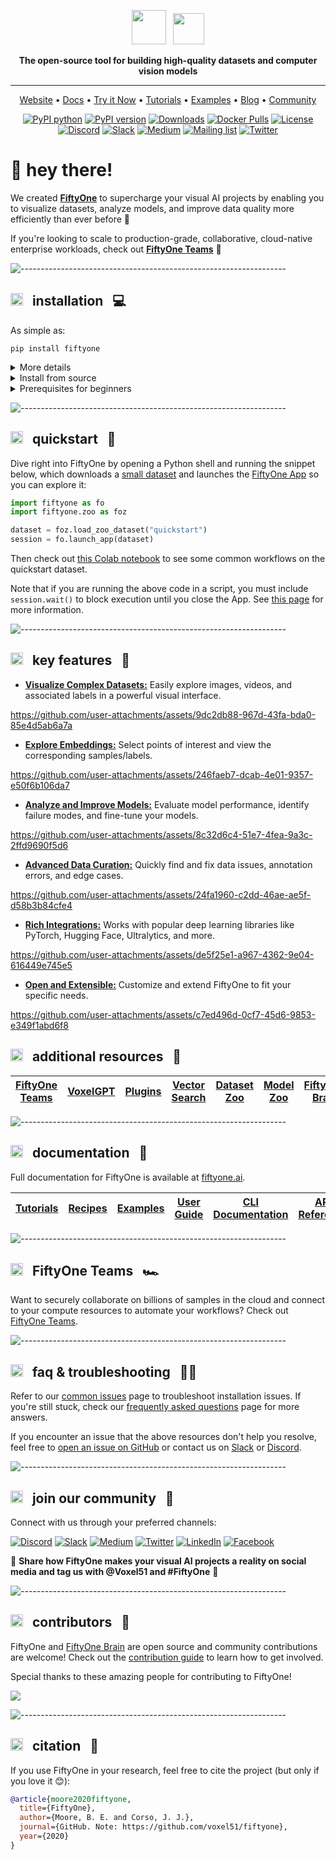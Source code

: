 <div align="center">
<p align="center">

<!-- prettier-ignore -->
<img src="https://user-images.githubusercontent.com/25985824/106288517-2422e000-6216-11eb-871d-26ad2e7b1e59.png" height="55px"> &nbsp;
<img src="https://user-images.githubusercontent.com/25985824/106288518-24bb7680-6216-11eb-8f10-60052c519586.png" height="50px">

**The open-source tool for building high-quality datasets and computer vision
models**

---

<!-- prettier-ignore -->
<a href="https://voxel51.com/fiftyone">Website</a> •
<a href="https://voxel51.com/docs/fiftyone">Docs</a> •
<a href="https://colab.research.google.com/github/voxel51/fiftyone-examples/blob/master/examples/quickstart.ipynb">Try it Now</a> •
<a href="https://voxel51.com/docs/fiftyone/tutorials/index.html">Tutorials</a> •
<a href="https://github.com/voxel51/fiftyone-examples">Examples</a> •
<a href="https://voxel51.com/blog/">Blog</a> •
<a href="https://slack.voxel51.com">Community</a>

[![PyPI python](https://img.shields.io/pypi/pyversions/fiftyone)](https://pypi.org/project/fiftyone)
[![PyPI version](https://badge.fury.io/py/fiftyone.svg)](https://pypi.org/project/fiftyone)
[![Downloads](https://static.pepy.tech/badge/fiftyone)](https://pepy.tech/project/fiftyone)
[![Docker Pulls](https://badgen.net/docker/pulls/voxel51/fiftyone?icon=docker&label=pulls)](https://hub.docker.com/r/voxel51/fiftyone/)
[![License](https://img.shields.io/badge/License-Apache%202.0-blue.svg)](LICENSE)
[![Discord](https://img.shields.io/badge/Discord-7289DA?logo=discord&logoColor=white)](https://discord.gg/fiftyone-community)
[![Slack](https://img.shields.io/badge/Slack-4A154B?logo=slack&logoColor=white)](https://slack.voxel51.com)
[![Medium](https://img.shields.io/badge/Medium-12100E?logo=medium&logoColor=white)](https://medium.com/voxel51)
[![Mailing list](http://bit.ly/2Md9rxM)](https://share.hsforms.com/1zpJ60ggaQtOoVeBqIZdaaA2ykyk)
[![Twitter](https://img.shields.io/twitter/follow/Voxel51?style=social)](https://twitter.com/voxel51)

</p>
</div>

# 👋 hey there!

We created **[FiftyOne](https://fiftyone.ai)** to supercharge your visual AI
projects by enabling you to visualize datasets, analyze models, and improve
data quality more efficiently than ever before 🤝

If you're looking to scale to production-grade, collaborative, cloud-native
enterprise workloads, check out
**[FiftyOne Teams](http://voxel51.com/enterprise)** 🚀

![------------------------------------------------------------------](https://github.com/user-attachments/assets/fb0573d0-bb56-40ff-9ae1-a5e8f62f5f42)

<div id='installation'/>

## <img src="https://user-images.githubusercontent.com/25985824/106288517-2422e000-6216-11eb-871d-26ad2e7b1e59.png" height="20px"> &nbsp; installation &nbsp; 💻

As simple as:

```shell
pip install fiftyone
```

<details>
<summary>More details</summary>

### Installation options

FiftyOne supports Python 3.9 - 3.11.

For most users, we recommend installing the latest release version of FiftyOne
via `pip` as shown above.

If you want to contribute to FiftyOne or install the latest development
version, then you can also perform a [source install](#source-install).

See the [prerequisites section](#prerequisites) for system-specific setup
information.

We strongly recommend that you install FiftyOne in a
[virtual environment](https://voxel51.com/docs/fiftyone/getting_started/virtualenv.html)
to maintain a clean workspace.

Consult the
[installation guide](https://voxel51.com/docs/fiftyone/getting_started/install.html)
for troubleshooting and other information about getting up-and-running with
FiftyOne.

</details>

<div id='source-install'/>

<details>
<summary>Install from source</summary>

### Source installations

Follow the instructions below to install FiftyOne from source and build the
App.

You'll need the following tools installed:

-   [Python](https://www.python.org) (3.9 - 3.11)
-   [Node.js](https://nodejs.org) - on Linux, we recommend using
    [nvm](https://github.com/nvm-sh/nvm) to install an up-to-date version.
-   [Yarn](https://yarnpkg.com) - once Node.js is installed, you can
    [enable Yarn](https://yarnpkg.com/getting-started/install) via
    `corepack enable`

We strongly recommend that you install FiftyOne in a
[virtual environment](https://voxel51.com/docs/fiftyone/getting_started/virtualenv.html)
to maintain a clean workspace.

If you are working in Google Colab,
[skip to here](#source-installs-in-google-colab).

First, clone the repository:

```shell
git clone https://github.com/voxel51/fiftyone
cd fiftyone
```

Then run the install script:

```shell
# Mac or Linux
bash install.bash

# Windows
.\install.bat
```

If you run into issues importing FiftyOne, you may need to add the path to the
cloned repository to your `PYTHONPATH`:

```shell
export PYTHONPATH=$PYTHONPATH:/path/to/fiftyone
```

Note that the install script adds to your `nvm` settings in your `~/.bashrc` or
`~/.bash_profile`, which is needed for installing and building the App.

### Upgrading your source installation

To upgrade an existing source installation to the bleeding edge, simply pull
the latest `develop` branch and rerun the install script:

```shell
git checkout develop
git pull

# Mac or Linux
bash install.bash

# Windows
.\install.bat
```

### Rebuilding the App

When you pull in new changes to the App, you will need to rebuild it, which you
can do either by rerunning the install script or just running `yarn build` in
the `./app` directory.

### Developer installation

If you would like to
[contribute to FiftyOne](https://github.com/voxel51/fiftyone/blob/develop/CONTRIBUTING.md),
you should perform a developer installation using the `-d` flag of the install
script:

```shell
# Mac or Linux
bash install.bash -d

# Windows
.\install.bat -d
```

Although not required, developers typically prefer to configure their FiftyOne
installation to connect to a self-installed and managed instance of MongoDB,
which you can do by following
[these simple steps](https://docs.voxel51.com/user_guide/config.html#configuring-a-mongodb-connection).

### Source installs in Google Colab

You can install from source in
[Google Colab](https://colab.research.google.com) by running the following in a
cell and then **restarting the runtime**:

```shell
%%shell

git clone --depth 1 https://github.com/voxel51/fiftyone.git
cd fiftyone

# Mac or Linux
bash install.bash

# Windows
.\install.bat
```

### Generating documentation

See the
[docs guide](https://github.com/voxel51/fiftyone/blob/develop/docs/README.md)
for information on building and contributing to the documentation.

### Uninstallation

You can uninstall FiftyOne as follows:

```shell
pip uninstall fiftyone fiftyone-brain fiftyone-db
```

</details>

<div id='prerequisites'/>

<details>
<summary>Prerequisites for beginners</summary>

### System-specific setup

Follow the instructions for your operating system or environment to perform
basic system setup before [installing FiftyOne](#installation).

If you're an experienced developer, you've likely already done this.

<details>
<summary>Linux</summary>

<div id='prerequisites-linux'/>

#### 1. Install Python and other dependencies

These steps work on a clean install of Ubuntu Desktop 24.04, and should also
work on Ubuntu 24.04 and 22.04, and on Ubuntu Server:

```shell
sudo apt-get update
sudo apt-get upgrade
sudo apt-get install python3-venv python3-dev build-essential git-all libgl1-mesa-dev
```

-   On Linux, you will need at least the `openssl` and `libcurl` packages
-   On Debian-based distributions, you will need to install `libcurl4` or
    `libcurl3` instead of `libcurl`, depending on the age of your distribution

```shell
# Ubuntu
sudo apt install libcurl4 openssl

# Fedora
sudo dnf install libcurl openssl
```

#### 2. Create and activate a virtual environment

```shell
python3 -m venv fiftyone_env
source fiftyone_env/bin/activate
```

#### 3. Install FFmpeg (optional)

If you plan to work with video datasets, you'll need to install
[FFmpeg](https://ffmpeg.org):

```shell
sudo apt-get install ffmpeg
```

</details>

<details>
<summary>MacOS</summary>

<div id='prerequisites-macos'/>

#### 1. Install Xcode Command Line Tools

```shell
xcode-select --install
```

#### 2. Install Homebrew

```shell
/bin/bash -c "$(curl -fsSL https://raw.githubusercontent.com/Homebrew/install/HEAD/install.sh)"
```

After running the above command, follow the instructions in your terminal to
complete the Homebrew installation.

#### 3. Install Python

```shell
brew install python@3.9
brew install protobuf
```

#### 4. Create and activate a virtual nvironment

```shell
python3 -m venv fiftyone_env
source fiftyone_env/bin/activate
```

#### 5. Install FFmpeg (optional)

If you plan to work with video datasets, you'll need to install
[FFmpeg](https://ffmpeg.org):

```shell
brew install ffmpeg
```

</details>

<details>
<summary>Windows</summary>

<div id='prerequisites-windows'/>

#### 1. Install Python

⚠️ The version of Python that is available in the Microsoft Store is **not
recommended** ⚠️

Download a Python 3.9 - 3.11 installer from
[python.org](https://www.python.org/downloads/). Make sure to pick a 64-bit
version. For example, this
[Python 3.10.11 installer](https://www.python.org/ftp/python/3.10.11/python-3.10.11-amd64.exe).

Double-click on the installer to run it, and follow the steps in the installer.

-   Check the box to add Python to your `PATH`
-   At the end of the installer, there is an option to disable the `PATH`
    length limit. It is recommended to click this

#### 2. Install Microsoft Visual C++

Download
[Microsoft Visual C++ Redistributable](https://learn.microsoft.com/en-us/cpp/windows/latest-supported-vc-redist).
Double-click on the installer to run it, and follow the steps in the installer.

#### 3. Install Git

Download Git from [this link](https://git-scm.com/download/win). Double-click
on the installer to run it, and follow the steps in the installer.

#### 4. Create and activate a virtual environment

-   Press `Win + R`. type `cmd`, and press `Enter`. Alternatively, search
    **Command Prompt** in the Start Menu.
-   Navigate to your project. `cd C:\path\to\your\project`
-   Create the environment `python -m venv fiftyone_env`
-   Activate the environment typing this in the command line window
    `fiftyone_env\Scripts\activate`
-   After activation, your command prompt should change and show the name of
    the virtual environment `(fiftyon_env) C:\path\to\your\project`

#### 5. Install FFmpeg (optional)

If you plan to work with video datasets, you'll need to install
[FFmpeg](https://ffmpeg.org).

Download an FFmpeg binary from [here](https://ffmpeg.org/download.html). Add
FFmpeg's path (e.g., `C:\ffmpeg\bin`) to your `PATH` environmental variable.

</details>

<details>
<summary>Docker</summary>

<div id='prerequisites-docker'/>
<br>

Refer to
[these instructions](https://voxel51.com/docs/fiftyone/environments/index.html#docker)
to see how to build and run Docker images containing release or source builds
of FiftyOne.

</details>

</details>

![------------------------------------------------------------------](https://github.com/user-attachments/assets/fb0573d0-bb56-40ff-9ae1-a5e8f62f5f42)

<div id='quickstart'>

## <img src="https://user-images.githubusercontent.com/25985824/106288517-2422e000-6216-11eb-871d-26ad2e7b1e59.png" height="20px"> &nbsp; quickstart &nbsp; 🚀

Dive right into FiftyOne by opening a Python shell and running the snippet
below, which downloads a
[small dataset](https://voxel51.com/docs/fiftyone/user_guide/dataset_zoo/datasets.html#quickstart)
and launches the
[FiftyOne App](https://voxel51.com/docs/fiftyone/user_guide/app.html) so you
can explore it:

```py
import fiftyone as fo
import fiftyone.zoo as foz

dataset = foz.load_zoo_dataset("quickstart")
session = fo.launch_app(dataset)
```

Then check out
[this Colab notebook](https://colab.research.google.com/github/voxel51/fiftyone-examples/blob/master/examples/quickstart.ipynb)
to see some common workflows on the quickstart dataset.

Note that if you are running the above code in a script, you must include
`session.wait()` to block execution until you close the App. See
[this page](https://voxel51.com/docs/fiftyone/user_guide/app.html#creating-a-session)
for more information.

![------------------------------------------------------------------](https://github.com/user-attachments/assets/fb0573d0-bb56-40ff-9ae1-a5e8f62f5f42)

<div id='key-features'>

## <img src="https://user-images.githubusercontent.com/25985824/106288517-2422e000-6216-11eb-871d-26ad2e7b1e59.png" height="20px"> &nbsp; key features &nbsp; 🔑

-   **[Visualize Complex Datasets:](https://docs.voxel51.com/user_guide/app.html)**
    Easily explore images, videos, and associated labels in a powerful visual
    interface.

https://github.com/user-attachments/assets/9dc2db88-967d-43fa-bda0-85e4d5ab6a7a

-   **[Explore Embeddings:](https://docs.voxel51.com/user_guide/app.html#embeddings-panel)**
    Select points of interest and view the corresponding samples/labels.

https://github.com/user-attachments/assets/246faeb7-dcab-4e01-9357-e50f6b106da7

-   **[Analyze and Improve Models:](https://docs.voxel51.com/user_guide/evaluation.html)**
    Evaluate model performance, identify failure modes, and fine-tune your
    models.

https://github.com/user-attachments/assets/8c32d6c4-51e7-4fea-9a3c-2ffd9690f5d6

-   **[Advanced Data Curation:](https://docs.voxel51.com/brain.html)** Quickly
    find and fix data issues, annotation errors, and edge cases.

https://github.com/user-attachments/assets/24fa1960-c2dd-46ae-ae5f-d58b3b84cfe4

-   **[Rich Integrations:](https://docs.voxel51.com/integrations/index.html)**
    Works with popular deep learning libraries like PyTorch, Hugging Face,
    Ultralytics, and more.

https://github.com/user-attachments/assets/de5f25e1-a967-4362-9e04-616449e745e5

-   **[Open and Extensible:](https://docs.voxel51.com/plugins/index.html)**
    Customize and extend FiftyOne to fit your specific needs.

https://github.com/user-attachments/assets/c7ed496d-0cf7-45d6-9853-e349f1abd6f8

<div id='additional-resources'>

## <img src="https://user-images.githubusercontent.com/25985824/106288517-2422e000-6216-11eb-871d-26ad2e7b1e59.png" height="20px"> &nbsp; additional resources &nbsp; 🚁

| [FiftyOne Teams](https://voxel51.com/enterprise) | [VoxelGPT](https://github.com/voxel51/voxelgpt) | [Plugins](https://voxel51.com/plugins) | [Vector Search](https://voxel51.com/blog/the-computer-vision-interface-for-vector-search) | [Dataset Zoo](https://docs.voxel51.com/dataset_zoo/index.html) | [Model Zoo](https://docs.voxel51.com/model_zoo/index.html) | [FiftyOne Brain](https://docs.voxel51.com/brain.html) |
| ------------------------------------------------ | ----------------------------------------------- | -------------------------------------- | ----------------------------------------------------------------------------------------- | -------------------------------------------------------------- | ---------------------------------------------------------- | ----------------------------------------------------- |

</div>

![------------------------------------------------------------------](https://github.com/user-attachments/assets/fb0573d0-bb56-40ff-9ae1-a5e8f62f5f42)

<div id='documentation'/>

## <img src="https://user-images.githubusercontent.com/25985824/106288517-2422e000-6216-11eb-871d-26ad2e7b1e59.png" height="20px"> &nbsp; documentation &nbsp; 🪪

Full documentation for FiftyOne is available at
[fiftyone.ai](https://fiftyone.ai).

| [Tutorials](https://voxel51.com/docs/fiftyone/tutorials/index.html) | [Recipes](https://voxel51.com/docs/fiftyone/recipes/index.html) | [Examples](https://github.com/voxel51/fiftyone-examples) | [User Guide](https://voxel51.com/docs/fiftyone/user_guide/index.html) | [CLI Documentation](https://voxel51.com/docs/fiftyone/cli/index.html) | [API Reference](https://voxel51.com/docs/fiftyone/api/fiftyone.html) |
| ------------------------------------------------------------------- | --------------------------------------------------------------- | -------------------------------------------------------- | --------------------------------------------------------------------- | --------------------------------------------------------------------- | -------------------------------------------------------------------- |

</div>

![------------------------------------------------------------------](https://github.com/user-attachments/assets/fb0573d0-bb56-40ff-9ae1-a5e8f62f5f42)

<div id='fiftyone-teams'/>

## <img src="https://user-images.githubusercontent.com/25985824/106288517-2422e000-6216-11eb-871d-26ad2e7b1e59.png" height="20px"> &nbsp; FiftyOne Teams &nbsp; 🏎️

Want to securely collaborate on billions of samples in the cloud and connect to
your compute resources to automate your workflows? Check out
[FiftyOne Teams](https://voxel51.com/enterprise).

![------------------------------------------------------------------](https://github.com/user-attachments/assets/fb0573d0-bb56-40ff-9ae1-a5e8f62f5f42)

<div id='faq'/>

## <img src="https://user-images.githubusercontent.com/25985824/106288517-2422e000-6216-11eb-871d-26ad2e7b1e59.png" height="20px"> &nbsp; faq & troubleshooting &nbsp; ⛓️‍💥

Refer to our
[common issues](https://docs.voxel51.com/getting_started/troubleshooting.html)
page to troubleshoot installation issues. If you're still stuck, check our
[frequently asked questions](https://docs.voxel51.com/faq/index.html) page for
more answers.

If you encounter an issue that the above resources don't help you resolve, feel
free to [open an issue on GitHub](https://github.com/voxel51/fiftyone/issues)
or contact us on [Slack](https://slack.voxel51.com/) or
[Discord](https://discord.gg/fiftyone-community).

</div>

![------------------------------------------------------------------](https://github.com/user-attachments/assets/fb0573d0-bb56-40ff-9ae1-a5e8f62f5f42)

<div id='community'/>

## <img src="https://user-images.githubusercontent.com/25985824/106288517-2422e000-6216-11eb-871d-26ad2e7b1e59.png" height="20px"> &nbsp; join our community &nbsp; 🤝

Connect with us through your preferred channels:

[![Discord](https://img.shields.io/badge/Discord-7289DA?logo=discord&logoColor=white)](https://discord.gg/fiftyone-community)
[![Slack](https://img.shields.io/badge/Slack-4A154B?logo=slack&logoColor=white)](https://slack.voxel51.com)
[![Medium](https://img.shields.io/badge/Medium-12100E?logo=medium&logoColor=white)](https://medium.com/voxel51)
[![Twitter](https://img.shields.io/badge/Twitter-1DA1F2?logo=twitter&logoColor=white)](https://twitter.com/voxel51)
[![LinkedIn](https://img.shields.io/badge/LinkedIn-0077B5?logo=linkedin&logoColor=white)](https://www.linkedin.com/company/voxel51)
[![Facebook](https://img.shields.io/badge/Facebook-1877F2?logo=facebook&logoColor=white)](https://www.facebook.com/voxel51)

🎊 **Share how FiftyOne makes your visual AI projects a reality on social media
and tag us with @Voxel51 and #FiftyOne** 🎊

</div>

![------------------------------------------------------------------](https://github.com/user-attachments/assets/fb0573d0-bb56-40ff-9ae1-a5e8f62f5f42)

<div id='contributors'/>

## <img src="https://user-images.githubusercontent.com/25985824/106288517-2422e000-6216-11eb-871d-26ad2e7b1e59.png" height="20px"> &nbsp; contributors &nbsp; 🧡

FiftyOne and [FiftyOne Brain](https://github.com/voxel51/fiftyone-brain) are
open source and community contributions are welcome! Check out the
[contribution guide](https://github.com/voxel51/fiftyone/blob/develop/CONTRIBUTING.md)
to learn how to get involved.

Special thanks to these amazing people for contributing to FiftyOne!

<a href="https://github.com/voxel51/fiftyone/graphs/contributors">
  <img src="https://contrib.rocks/image?repo=voxel51/fiftyone" />
</a>

![------------------------------------------------------------------](https://github.com/user-attachments/assets/fb0573d0-bb56-40ff-9ae1-a5e8f62f5f42)

<div id='citation'/>

## <img src="https://user-images.githubusercontent.com/25985824/106288517-2422e000-6216-11eb-871d-26ad2e7b1e59.png" height="20px"> &nbsp; citation &nbsp; 📖

If you use FiftyOne in your research, feel free to cite the project (but only
if you love it 😊):

```bibtex
@article{moore2020fiftyone,
  title={FiftyOne},
  author={Moore, B. E. and Corso, J. J.},
  journal={GitHub. Note: https://github.com/voxel51/fiftyone},
  year={2020}
}
```
